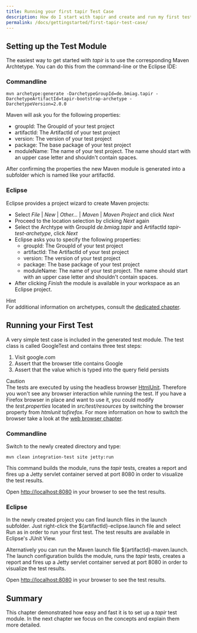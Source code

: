 ```yaml
---
title: Running your first tapir Test Case
description: How do I start with tapir and create and run my first test case?
permalink: /docs/gettingstarted/first-tapir-test-case/
---
```


## Setting up the Test Module

The easiest way to get started with <i>tapir</i> is to use the corresponding
Maven Archtetype. You can do this from the command-line or the Eclipse
IDE:

### Commandline

``` text
mvn archetype:generate -DarchetypeGroupId=de.bmiag.tapir -DarchetypeArtifactId=tapir-bootstrap-archetype -DarchetypeVersion=2.0.0
```

Maven will ask you for the following properties:

-   groupId: The GroupId of your test project
-   artifactId: The ArtifactId of your test project
-   version: The version of your test project
-   package: The base package of your test project
-   moduleName: The name of your test project. The name should start
    with an upper case letter and shouldn't contain spaces.

After confirming the properties the new Maven module is generated into a
subfolder which is named like your artifactId.

### Eclipse

Eclipse provides a project wizard to create Maven projects:

-   Select *File* \| <i>New</i> \| <i>Other...</i> \| <i>Maven</i> \| <i>Maven Project</i> and click
    <i>Next</i>
-   Proceed to the location selection by clicking *Next* again
-   Select the Archtype with GroupId *de.bmiag.tapir* and ArtifactId
    *tapir-test-archetype*, click *Next*
-   Eclipse asks you to specify the following properties:
    -   groupId: The GroupId of your test project
    -   artifactId: The ArtifactId of your test project
    -   version: The version of your test project
    -   package: The base package of your test project
    -   moduleName: The name of your test project. The name should start
        with an upper case letter and shouldn't contain spaces.
-   After clicking *Finish* the module is available in your workspace as
    an Eclipse project.

<div class="panel panel-info">
  <div class="panel-heading">
    <div class="panel-title"><span class="fa fa-info-circle"></span> Hint</div>
  </div>
  <div class="panel-body">
  For additional information on archetypes, consult the <a href="{{ "/docs/usingtapir/archetypes/" | prepend: site.baseurl }}">dedicated
  chapter</a>.
  </div>
</div>

## Running your First Test

A very simple test case is included in the generated test module. The
test class is called GoogleTest and contains three test steps:

1.  Visit google.com
2.  Assert that the browser title contains Google
3.  Assert that the value which is typed into the query field persists  

<div class="panel panel-warning">
  <div class="panel-heading">
    <div class="panel-title"><span class="fa fa-warning"></span> Caution</div>
  </div>
  <div class="panel-body">
  The tests are executed by using the headless
  browser <a href="http://htmlunit.sourceforge.net/">HtmlUnit</a>. Therefore you
  won't see any browser interaction while running the test. If you have a
  Firefox browser in place and want to use it, you could modify
  the <i>test.properties</i> located in <i>src/test/resources</i> by switching the
  browser property from <i>htmlunit</i> to<i>firefox</i>. For more information on
  how to switch the browser take a look at the <a href="{{ "/docs/selenium/browser/" | prepend: site.baseurl }}">web browser chapter</a>.
  </div>
</div>



### Commandline

Switch to the newly created directory and type:

``` text
mvn clean integration-test site jetty:run
```

This command builds the module, runs the <i>tapir</i> tests, creates a report
and fires up a Jetty servlet container served at port 8080 in order to
visualize the test results.

Open <http://localhost:8080> in your browser to see the test results.

### Eclipse

In the newly created project you can find launch files in the launch
subfolder. Just right-click the $\{artifactId\}-eclipse.launch file
and select Run as in order to run your first test. The test results are
available in Eclipse's JUnit View.

Alternatively you can run the Maven launch
file $\{artifactId\}-maven.launch. The launch configuration builds the
module, runs the <i>tapir</i> tests, creates a report and fires up a Jetty
servlet container served at port 8080 in order to visualize the test
results.

Open [http://localhost:8080](http://localhost:8080/) in your browser to
see the test results.

## Summary

This chapter demonstrated how easy and fast it is to set up a <i>tapir</i> test
module. In the next chapter we focus on the concepts and explain them
more detailed.
